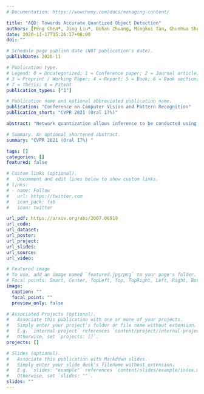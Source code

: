 ```yaml
---
# Documentation: https://wowchemy.com/docs/managing-content/

title: "AQD: Towards Accurate Quantized Object Detection"
authors: [Peng Chen*, Jing Liu*, Bohan Zhuang, Mingkui Tan, Chunhua Shen]
date: 2020-11-17T15:26:17+08:00
doi: ""

# Schedule page publish date (NOT publication's date).
publishDate: 2020-11

# Publication type.
# Legend: 0 = Uncategorized; 1 = Conference paper; 2 = Journal article;
# 3 = Preprint / Working Paper; 4 = Report; 5 = Book; 6 = Book section;
# 7 = Thesis; 8 = Patent
publication_types: ["1"]

# Publication name and optional abbreviated publication name.
publication: "Conference on Computer Vision and Pattern Recognition"
publication_short: "CVPR 2021 (Oral 17%)"

abstract: "Network quantization allows inference to be conducted using low-precision arithmetic for improved inference efficiency of deep neural networks on edge devices. However, designing aggressively low-bit (e.g., 2-bit) quantization schemes on complex tasks, such as object detection, still remains challenging in terms of severe performance degradation and unverifiable efficiency on common hardware. In this paper, we propose an Accurate Quantized object Detection solution, termed AQD, to fully get rid of floating-point computation. To this end, we target using fixed-point operations in all kinds of layers, including the convolutional layers, normalization layers, and skip connections, allowing the inference to be executed using integer-only arithmetic. To demonstrate the improved latency-vs-accuracy tradeoff, we apply the proposed methods on RetinaNet and FCOS. In particular, experimental results on MS-COCO dataset show that our AQD achieves comparable or even better performance compared with the full-precision counterpart under extremely low-bit schemes, which is of great practical value."

# Summary. An optional shortened abstract.
summary: "CVPR 2021 (Oral 17%) "

tags: []
categories: []
featured: false

# Custom links (optional).
#   Uncomment and edit lines below to show custom links.
# links:
# - name: Follow
#   url: https://twitter.com
#   icon_pack: fab
#   icon: twitter

url_pdf: https://arxiv.org/abs/2007.06919
url_code:
url_dataset:
url_poster:
url_project:
url_slides:
url_source:
url_video:

# Featured image
# To use, add an image named `featured.jpg/png` to your page's folder. 
# Focal points: Smart, Center, TopLeft, Top, TopRight, Left, Right, BottomLeft, Bottom, BottomRight.
image:
  caption: ""
  focal_point: ""
  preview_only: false

# Associated Projects (optional).
#   Associate this publication with one or more of your projects.
#   Simply enter your project's folder or file name without extension.
#   E.g. `internal-project` references `content/project/internal-project/index.md`.
#   Otherwise, set `projects: []`.
projects: []

# Slides (optional).
#   Associate this publication with Markdown slides.
#   Simply enter your slide deck's filename without extension.
#   E.g. `slides: "example"` references `content/slides/example/index.md`.
#   Otherwise, set `slides: ""`.
slides: ""
---
```

